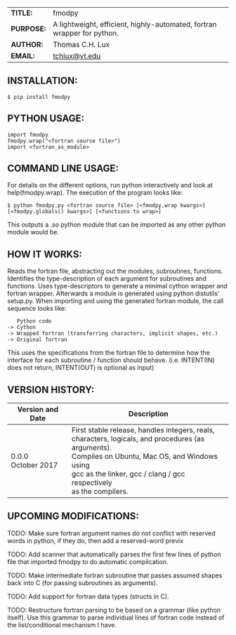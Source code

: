 |             |                                                                        |
|-------------|------------------------------------------------------------------------|
|**TITLE:**   | fmodpy                                                                 |
|**PURPOSE:** | A lightweight, efficient, highly-automated, fortran wrapper for python.|
|**AUTHOR:**  | Thomas C.H. Lux                                                        |
|**EMAIL:**   | tchlux@vt.edu                                                          |


## INSTALLATION:

    $ pip install fmodpy

## PYTHON USAGE:

    import fmodpy
    fmodpy.wrap("<fortran source file>")
    import <fortran_as_module>


## COMMAND LINE USAGE:

  For details on the different options, run python interactively and 
  look at help(fmodpy.wrap). The execution of the program looks like:

    $ python fmodpy.py <fortran source file> [<fmodpy.wrap kwargs>] [<fmodpy.globals() kwargs>] [<functions to wrap>]

  This outputs a <fortran mod name>.so python module that can be
  imported as any other python module would be.


## HOW IT WORKS:

  Reads the fortran file, abstracting out the modules, subroutines,
  functions. Identifies the type-description of each argument for
  subroutines and functions. Uses type-descriptors to generate a
  minimal cython wrapper and fortran wrapper. Afterwards a module is
  generated using python distutils' setup.py. When importing and
  using the generated fortran module, the call sequence looks like:

       Python code
    -> Cython
    -> Wrapped fortran (transferring characters, implicit shapes, etc.)
    -> Original fortran

  This uses the specifications from the fortran file to determine how
  the interface for each subroutine / function should behave. (i.e.
  INTENT(IN) does not return, INTENT(OUT) is optional as input)


## VERSION HISTORY:

|Version and Date       | Description           |
|-----------------------|-----------------------|
| 0.0.0<br>October 2017 | First stable release, handles integers, reals, <br> characters, logicals, and procedures (as arguments). <br> Compiles on Ubuntu, Mac OS, and Windows using <br> gcc as the linker, gcc / clang / gcc respectively <br> as the compilers. |


## UPCOMING MODIFICATIONS:

TODO: Make sure fortran argument names do not conflict with reserved
      words in python, if they do, then add a reserved-word previx

TODO: Add scanner that automatically parses the first few lines of
      python file that imported fmodpy to do automatic compilcation.

TODO: Make intermediate fortran subroutine that passes assumed
      shapes back into C (for passing subroutines as arguments).

TODO: Add support for fortran data types (structs in C).

TODO: Restructure fortran parsing to be based on a grammar (like
      python itself). Use this grammar to parse individual lines of
      fortran code instead of the list/conditional mechanism I have.
